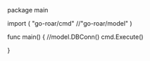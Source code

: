package main

import (
	"go-roar/cmd"
	//"go-roar/model"
)

func main() {
	//model.DBConn()
	cmd.Execute()

}
